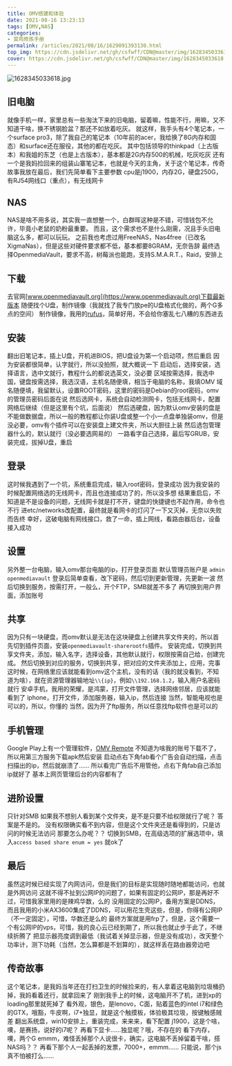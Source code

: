 ```yaml
---
title: OMV搭建和体验
date: 2021-08-16 13:23:13
tags: [OMV,NAS]
categories: 
- 菜鸡修炼手册
permalink: /articles/2021/08/16/1629091393130.html
top_img: https://cdn.jsdelivr.net/gh/csfwff/CDN@master/img/1628345033618.jpg
cover: https://cdn.jsdelivr.net/gh/csfwff/CDN@master/img/1628345033618.jpg
---
```

![1628345033618.jpg](https://cdn.jsdelivr.net/gh/csfwff/CDN@master/img/1628345033618.jpg)

## 旧电脑
就像手机一样，家里总有一些淘汰下来的旧电脑，留着嘛，性能不行，用嘛，又不知道干啥，换不锈钢脸盆？那还不如放着吃灰。
就这样，我手头有4个笔记本，一个surface pro3，除了我自己的笔记本（10年前的acer，我给换了8G内存和固态）和surface还在服役，其他的都在吃灰。
其中包括领导的thinkpad（上古版本）和我姐的东芝（也是上古版本），基本都是2G内存500的机械，吃灰吃灰
还有一个是我妈捡回来的组装山寨笔记本，也就是今天的主角，关于这个笔记本，传奇故事我放在最后，我们先简单看下主要参数
cpu是j1900，内存2G，硬盘250G，有RJ54网线口（重点），有无线网卡

## NAS
NAS是啥不用多说，其实我一直想整一个，白群晖这种是不错，可惜钱包不允许，毕竟小老鼠的奶粉最重要。
而且，这个需求也不是什么刚需，况且手头旧电脑这么多，都可以玩玩。
之前我也考虑过用FreeNAS，Nas4free（已改名XigmaNas），但是这些对硬件要求都不低，基本都要8GRAM，无奈告辞
最终选择OpenmediaVault，要求不高，树莓派也能跑，支持S.M.A.R.T.，Raid，安排上

## 下载
去官网[www.openmediavault.org](https://www.openmediavault.org)下载最新版本
随便找个U盘，制作镜像（我就找了我专门放pe的U盘格式化做的，两个G多点的空间）
制作镜像，我用的[rufus](http://rufus.ie/zh/)，简单好用，不会给你塞乱七八糟的东西进去

## 安装
翻出旧笔记本，插上U盘，开机进BIOS，把U盘设为第一个启动项，然后重启
因为安装都很简单，认字就行，所以没拍照，就大概说一下
启动后，选择安装，选择语言，选中文就行，教程什么的都说选英文，没必要
区域按需选择，我选中国，键盘按需选择，我选汉语，主机名随便填，相当于电脑的名称，我填OMV
域名随便填，我留默认，设置ROOT密码，这里的密码是Debian的root密码，omv的管理员密码后面在说
然后选网卡，系统会自动检测网卡，包括无线网卡，配置网络后继续（但是这里有个坑，后面说）
然后选硬盘，因为默认omv安装的盘是不能做数据盘，所以一般的教程都让你装U盘或整一个小一点盘单独装omv，但是没必要，omv有个插件可以在安装盘上建文件夹，所以大胆往上装
然后选包管理器什么的，默认就行（没必要选网易的）
一路看字自己选择，最后写GRUB，安装完成，拔掉U盘，重启

## 登录
这时候我遇到了一个坑，系统重启完成，输入root密码，登录成功
因为我安装的时候配置网络选的无线网卡，而且也连接成功了的，所以没多想
结果重启后，不知道是不是设备的问题，无线网卡就是打不开，键盘的快捷键也不起作用，命令也不行
进etc/networks改配置，最终就是看网卡的灯闪了一下又灭掉，无奈以失败而告终
幸好，这破电脑有网线接口，救了一命，插上网线，看路由器后台，设备接入成功

## 设置
另外整一台电脑，输入omv那台电脑的ip，打开登录页面
默认管理员账户是 `admin` `openmediavault`
登录后简单查看，改下密码，然后切到更新管理，先更新一波
然后切换到服务，按需打开，一般么，开个FTP，SMB就差不多了
再切换到用户界面，添加账号

## 共享
因为只有一块硬盘，而omv默认是无法在这块硬盘上创建共享文件夹的，所以首先切到插件页面，安装`openmediavault-sharerootfs`插件。
安装完成，切换到共享文件夹，添加，输入名字，选择设备，其他默认就行，权限按需自己给，创建完成。
然后切换到对应的服务，切换到共享，把对应的文件夹添加上，应用，完事
这时候，在网络里应该就能看到omv这个主机，没有的话（我的就没看到，不知道为啥），就在资源管理器输地址`\\{ip}`，例如`\\192.168.1.2`，输入用户名密码就行
安卓手机，我用的荣耀，是鸿蒙，打开文件管理，选择网络邻居，应该就能看到了
iphone，打开文件，添加服务器，输入ip，然后连接
当然，智能电视也是可以的，所以，你懂的
当然，因为开了ftp服务，所以任意找ftp软件也是可以的

## 手机管理
Google Play上有一个管理软件，[OMV Remote](https://play.google.com/store/apps/details?id=com.dev.doods.omvremote2)
不知道为啥我的账号下载不了，所以用第三方服务下载apk然后安装
启动点右下角fab看个广告会自动扫描，点击扫描出的ip，然后就崩溃了……
所以看完广告后不用管他，点右下角fab自己添加ip就好了
基本上网页管理后台的内容都有了

## 进阶设置
只针对SMB
如果我不想别人看到某个文件夹，是不是只要不给权限就行了呢？
答案是不是的。
没有权限确实看不到内容，但是这个文件夹还是看得到的，只是访问的时候无法访问
那要怎么办呢？？
切换到SMB，在高级选项的扩展选项中，填入`access based share enum = yes` 就ok了

## 最后
虽然这时候已经实现了内网访问，但是我们的目标是实现随时随地都能访问，也就是外网访问
这就不得不扯到公网IP的问题了，如果有固定的公网IP，那是再好不过，可惜我家里用的是辣鸡华数，么的
没用固定的公网IP，备用方案是DDNS，而且我用的小米AX3600集成了DDNS，可以用花生壳这些，但是，你得有公网IP（不一定固定），可惜，华数还是么的
最终方案就是用frp了，但是，这个需要一个有公网IP的vps，可惜，我的良心云已经到期了，所以我也就止步于此了，不继续折腾了
把显示器亮度调到最低（我试着关掉显示器，但是没有成功），改天整个功率计，测下功耗（当然，怎么算都是不划算的），就这样丢在路由器旁边吧

## 传奇故事
这个笔记本，是我妈当年还在打扫卫生的时候捡来的，有人拿着这电脑到垃圾桶扔掉，我妈看着还行，就拿回来了
刚到我手上的时候，这电脑开不了机，进到xp的loading那里就死掉了
看外观，银色，是lenovo，C面，贴着蓝色的intel i7和绿色的GTX，哦豁，牛皮啊，i7+独显，就是这个触摸板，体验极其垃圾，按键触感贼差
翻出系统盘，win10安排上，重装完成，来来来，看下配置
j1900，这是个啥，噢，是赛扬，说好的i7呢？
再看下显卡……独显呢？哦，不存在的
看下内存，噢，两个G
emmm，难怪丢掉那个人说很卡，确实，这电脑不丢掉留着干啥，搭NAS吗？？
再看下那个人一起丢掉的发票，7000+，emmm……
只能说，那个js真不怕被打么……






